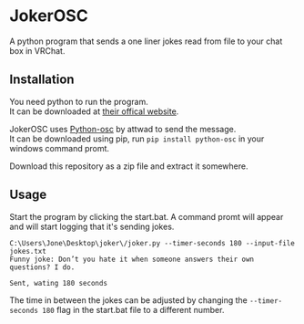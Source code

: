 # JokerOSC
A python program that sends a one liner jokes read from file to your chat box in VRChat.

## Installation 
You need python to run the program.  
It can be downloaded at [their offical website](https://www.python.org/downloads/).

JokerOSC uses [Python-osc](https://github.com/attwad/python-osc) by attwad to send the message.  
It can be downloaded using pip, run `pip install python-osc` in your windows command promt.

Download this repository as a zip file and extract it somewhere.

## Usage
Start the program by clicking the start.bat. A command promt will appear and will start logging that it's sending jokes.
```
C:\Users\Jone\Desktop\joker\/joker.py --timer-seconds 180 --input-file jokes.txt
Funny joke: Don’t you hate it when someone answers their own questions? I do.

Sent, wating 180 seconds
```

The time in between the jokes can be adjusted by changing the `--timer-seconds 180` flag in the start.bat file to a different number.
